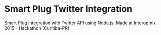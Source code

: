 # Smart Plug Twitter Integration

Smart Plug integration with Twitter API using Node.js.
Made at Interopmix 2015 - Hackathon (Curitiba-PR)
